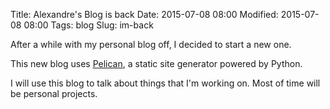 Title: Alexandre's Blog is back
Date: 2015-07-08 08:00
Modified: 2015-07-08 08:00
Tags: blog
Slug: im-back

After a while with my personal blog off, I decided to start a new one.

This new blog uses [Pelican](http://blog.getpelican.com/), a static site generator powered by Python.

I will use this blog to talk about things that I'm working on. Most of time will be personal projects.
